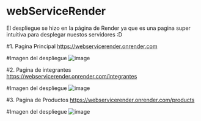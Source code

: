 # webServiceRender
El despliegue se hizo en la página de Render ya que es una pagina super intuitiva para desplegar nuestos servidores :D

#1. Pagina Principal
https://webservicerender.onrender.com

#Imagen del despliegue
![image](https://github.com/lenintoto/webServiceRender/assets/133397574/c1b7c7ae-11fa-4b6c-af62-a9939ebc51eb)

#2. Pagina de integrantes 
https://webservicerender.onrender.com/integrantes

#Imagen del despliegue
![image](https://github.com/lenintoto/webServiceRender/assets/133397574/d16ef1c9-be73-45dd-9289-95a919878c31)

#3. Pagina de Productos
https://webservicerender.onrender.com/products

#Imagen del despliegue
![image](https://github.com/lenintoto/webServiceRender/assets/133397574/671c440c-6a46-44b2-819f-a96d8c39d94f)

